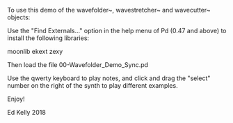 To use this demo of the wavefolder~, wavestretcher~ and wavecutter~ objects:

Use the "Find Externals..." option in the help menu of Pd (0.47 and above) to install the following libraries:

moonlib
ekext
zexy

Then load the file 00-Wavefolder_Demo_Sync.pd

Use the qwerty keyboard to play notes, and click and drag the "select" number on the right of the synth to play different examples.

Enjoy!

Ed Kelly 2018
